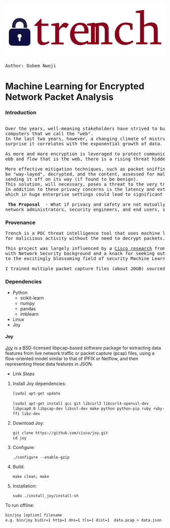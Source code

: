 

![Trench](trench.png)
<pre>Author: Dubem Nwoji</pre>
# Machine Learning for Encrypted Network Packet Analysis

### Introduction
<pre> 
Over the years, well-meaning stakeholders have strived to build trust into the internetwork of 
computers that we call the "web". 
In the last two years, however, a changing climate of mistrust has begun to grow and it is no 
surprise it correlates with the exponential growth of data. 

As more and more encryption is leveraged to protect communication and resources in the ever busy 
ebb and flow that is the web, there is a rising threat hidden in the shadows of TLS traffic - <bold> encrypted malware </bold>.

More effective mitigation techniques, such as packet sniffing (break and inspect) require a packet 
be "way-layed", decrypted, and the content, assessed for malicious content, before re-encrypting and 
sending it off on its way (if found to be benign). 
This solution, will necessary, poses a threat to the very trust that we strive to uphold. 
In addition to these privacy concerns is the latency and extra overhead introduced to the network - 
which in huge enterprise settings could lead to significant time and resource loss running into thousands (sometimes millions of dollars).

<b> The Proposal </b> - What if privacy and safety are not mutually exclusive and we can provide 
network administrators, security engineers, and end users, security while upholding trust and privacy?
</pre>
### Provenance
<pre>
Trench is a POC threat intelligence tool that uses machine learning to analyse encrypted network traffic 
for maliciious activity without the need to decrypt packets. 

This project was largely influenced by a <a href = "https://resources.sei.cmu.edu/asset_files/Presentation/2016_017_001_450411.pdf">Cisco research</a> from 2016. As a Data Scientist 
with Network Security background and a knack for seeking out "impossible" challenges (especially as it relates 
to the excitingly blossoming field of security Machine Learning and Privacy Engineering), I was naturally drawn to this problem.

I trained multiple packet capture files (about 20GB) sourced from [Canadian Institute of Cybersecurity, UNB](https://www.unb.ca/cic/datasets/ids-2017.html)    to build my model.
</pre>

### Dependencies
- Python
  - scikit-learn
  - numpy
  - pandas
  - imblearn
- Linux 
- Joy

#### Joy
[Joy](https://github.com/cisco/joy) is a BSD-licensed libpcap-based software package for extracting data features from live network traffic or packet capture (pcap) files, using a flow-oriented model similar to that of IPFIX or Netflow, and then representing these data features in JSON.
- Link
*Steps*
1. Install Joy dependencies:

       [sudo] apt-get update
      
       [sudo] apt-get install gcc git libcurl3 libcurl4-openssl-dev libpcap0.8 libpcap-dev libssl-dev make python python-pip ruby ruby-ffi libz-dev
      
2. Download Joy:
    
       git clone https://github.com/cisco/joy.git
       cd joy

3.  Configure:

        ./configure --enable-gzip
       
4.  Build:
      
        make clean; make

5.  Installation:
  
        sudo ./install_joy/install-sh
        
To run offline:
  
    bin/joy [option] filename
    e.g. bin/joy bidir=1 http=1 dns=1 tls=1 dist=1  data.pcap > data.json

       
       


